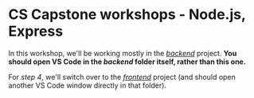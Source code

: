 # CS Capstone workshops - Node.js, Express

In this workshop, we'll be working mostly in the [_backend_](./backend/) project. **You should open VS Code in the _backend_ folder itself, rather than this one.**

For _step 4_, we'll switch over to the [_frontend_](./frontend/) project (and should open another VS Code window directly in that folder).
